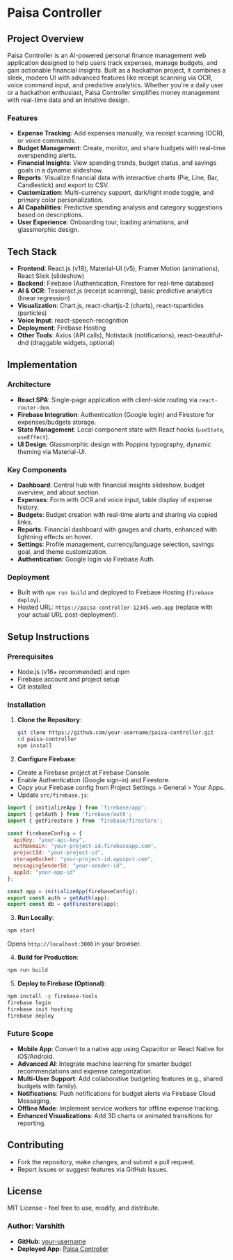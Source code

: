 # Paisa Controller

## Project Overview
Paisa Controller is an AI-powered personal finance management web application designed to help users track expenses, manage budgets, and gain actionable financial insights. Built as a hackathon project, it combines a sleek, modern UI with advanced features like receipt scanning via OCR, voice command input, and predictive analytics. Whether you're a daily user or a hackathon enthusiast, Paisa Controller simplifies money management with real-time data and an intuitive design.

### Features
- **Expense Tracking**: Add expenses manually, via receipt scanning (OCR), or voice commands.
- **Budget Management**: Create, monitor, and share budgets with real-time overspending alerts.
- **Financial Insights**: View spending trends, budget status, and savings goals in a dynamic slideshow.
- **Reports**: Visualize financial data with interactive charts (Pie, Line, Bar, Candlestick) and export to CSV.
- **Customization**: Multi-currency support, dark/light mode toggle, and primary color personalization.
- **AI Capabilities**: Predictive spending analysis and category suggestions based on descriptions.
- **User Experience**: Onboarding tour, loading animations, and glassmorphic design.

## Tech Stack
- **Frontend**: React.js (v18), Material-UI (v5), Framer Motion (animations), React Slick (slideshow)
- **Backend**: Firebase (Authentication, Firestore for real-time database)
- **AI & OCR**: Tesseract.js (receipt scanning), basic predictive analytics (linear regression)
- **Visualization**: Chart.js, react-chartjs-2 (charts), react-tsparticles (particles)
- **Voice Input**: react-speech-recognition
- **Deployment**: Firebase Hosting
- **Other Tools**: Axios (API calls), Notistack (notifications), react-beautiful-dnd (draggable widgets, optional)

## Implementation
### Architecture
- **React SPA**: Single-page application with client-side routing via `react-router-dom`.
- **Firebase Integration**: Authentication (Google login) and Firestore for expenses/budgets storage.
- **State Management**: Local component state with React hooks (`useState`, `useEffect`).
- **UI Design**: Glassmorphic design with Poppins typography, dynamic theming via Material-UI.

### Key Components
- **Dashboard**: Central hub with financial insights slideshow, budget overview, and about section.
- **Expenses**: Form with OCR and voice input, table display of expense history.
- **Budgets**: Budget creation with real-time alerts and sharing via copied links.
- **Reports**: Financial dashboard with gauges and charts, enhanced with lightning effects on hover.
- **Settings**: Profile management, currency/language selection, savings goal, and theme customization.
- **Authentication**: Google login via Firebase Auth.

### Deployment
- Built with `npm run build` and deployed to Firebase Hosting (`firebase deploy`).
- Hosted URL: `https://paisa-controller-12345.web.app` (replace with your actual URL post-deployment).

## Setup Instructions
### Prerequisites
- Node.js (v16+ recommended) and npm
- Firebase account and project setup
- Git installed

### Installation
1. **Clone the Repository**:
   ```bash
   git clone https://github.com/your-username/paisa-controller.git
   cd paisa-controller
   npm install
   ```

2. **Configure Firebase**:
- Create a Firebase project at Firebase Console.
- Enable Authentication (Google sign-in) and Firestore.
- Copy your Firebase config from Project Settings > General > Your Apps.
- Update `src/firebase.js`:

```javascript
import { initializeApp } from 'firebase/app';
import { getAuth } from 'firebase/auth';
import { getFirestore } from 'firebase/firestore';

const firebaseConfig = {
  apiKey: "your-api-key",
  authDomain: "your-project-id.firebaseapp.com",
  projectId: "your-project-id",
  storageBucket: "your-project-id.appspot.com",
  messagingSenderId: "your-sender-id",
  appId: "your-app-id"
};

const app = initializeApp(firebaseConfig);
export const auth = getAuth(app);
export const db = getFirestore(app);
```

3. **Run Locally**:
```bash
npm start
```
Opens `http://localhost:3000` in your browser.

4. **Build for Production**:
```bash
npm run build
```

5. **Deploy to Firebase (Optional)**:
```bash
npm install -g firebase-tools
firebase login
firebase init hosting
firebase deploy
```

### Future Scope
- **Mobile App**: Convert to a native app using Capacitor or React Native for iOS/Android.
- **Advanced AI**: Integrate machine learning for smarter budget recommendations and expense categorization.
- **Multi-User Support**: Add collaborative budgeting features (e.g., shared budgets with family).
- **Notifications**: Push notifications for budget alerts via Firebase Cloud Messaging.
- **Offline Mode**: Implement service workers for offline expense tracking.
- **Enhanced Visualizations**: Add 3D charts or animated transitions for reporting.

## Contributing
- Fork the repository, make changes, and submit a pull request.
- Report issues or suggest features via GitHub Issues.

## License
MIT License - feel free to use, modify, and distribute.

### Author: Varshith
- **GitHub**: [your-username](https://github.com/your-username)
- **Deployed App**: [Paisa Controller](https://paisa-controller-12345.web.app)


